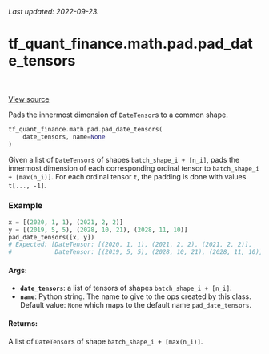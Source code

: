 <!--
This file is generated by a tool. Do not edit directly.
For open-source contributions the docs will be updated automatically.
-->

*Last updated: 2022-09-23.*

<div itemscope itemtype="http://developers.google.com/ReferenceObject">
<meta itemprop="name" content="tf_quant_finance.math.pad.pad_date_tensors" />
<meta itemprop="path" content="Stable" />
</div>

# tf_quant_finance.math.pad.pad_date_tensors

<!-- Insert buttons and diff -->

<table class="tfo-notebook-buttons tfo-api" align="left">
</table>

<a target="_blank" href="https://github.com/google/tf-quant-finance/blob/master/tf_quant_finance/math/pad.py">View source</a>



Pads the innermost dimension of `DateTensor`s to a common shape.

```python
tf_quant_finance.math.pad.pad_date_tensors(
    date_tensors, name=None
)
```



<!-- Placeholder for "Used in" -->

Given a list of `DateTensor`s of shapes `batch_shape_i + [n_i]`, pads the
innermost dimension of each corresponding ordinal tensor to
`batch_shape_i + [max(n_i)]`. For each ordinal tensor `t`, the padding is done
with values `t[..., -1]`.

### Example
```python
x = [(2020, 1, 1), (2021, 2, 2)]
y = [(2019, 5, 5), (2028, 10, 21), (2028, 11, 10)]
pad_date_tensors([x, y])
# Expected: [DateTensor: [(2020, 1, 1), (2021, 2, 2), (2021, 2, 2)],
#            DateTensor: [(2019, 5, 5), (2028, 10, 21), (2028, 11, 10)]]
```

#### Args:


* <b>`date_tensors`</b>: a list of tensors of shapes `batch_shape_i + [n_i]`.
* <b>`name`</b>: Python string. The name to give to the ops created by this class.
  Default value: `None` which maps to the default name `pad_date_tensors`.

#### Returns:

A list of `DateTensor`s of shape `batch_shape_i + [max(n_i)]`.
